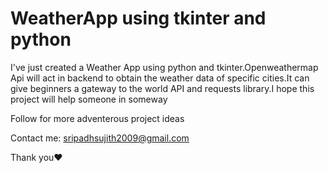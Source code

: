 # WeatherApp using tkinter and python
I've just created a Weather App using python and tkinter.Openweathermap Api will act in backend to obtain the weather data of specific cities.It can give beginners a gateway to the world API and requests library.I hope this project will help someone in someway

Follow for more adventerous project ideas

Contact me: sripadhsujith2009@gmail.com

Thank you❤
